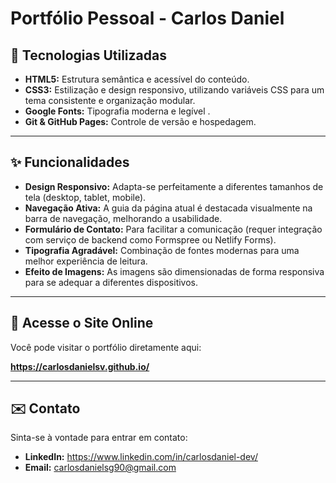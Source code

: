 # Portfólio Pessoal - Carlos Daniel

## 🚀 Tecnologias Utilizadas

* **HTML5:** Estrutura semântica e acessível do conteúdo.
* **CSS3:** Estilização e design responsivo, utilizando variáveis CSS para um tema consistente e organização modular.
* **Google Fonts:** Tipografia moderna e legível .
* **Git & GitHub Pages:** Controle de versão e hospedagem.

---

## ✨ Funcionalidades

* **Design Responsivo:** Adapta-se perfeitamente a diferentes tamanhos de tela (desktop, tablet, mobile).
* **Navegação Ativa:** A guia da página atual é destacada visualmente na barra de navegação, melhorando a usabilidade.
* **Formulário de Contato:** Para facilitar a comunicação (requer integração com serviço de backend como Formspree ou Netlify Forms).
* **Tipografia Agradável:** Combinação de fontes modernas para uma melhor experiência de leitura.
* **Efeito de Imagens:** As imagens são dimensionadas de forma responsiva para se adequar a diferentes dispositivos.

---

## 🔗 Acesse o Site Online

Você pode visitar o portfólio diretamente aqui:

**https://carlosdanielsv.github.io/**

---

## ✉️ Contato

Sinta-se à vontade para entrar em contato:

* **LinkedIn:** https://www.linkedin.com/in/carlosdaniel-dev/
* **Email:** carlosdanielsg90@gmail.com
